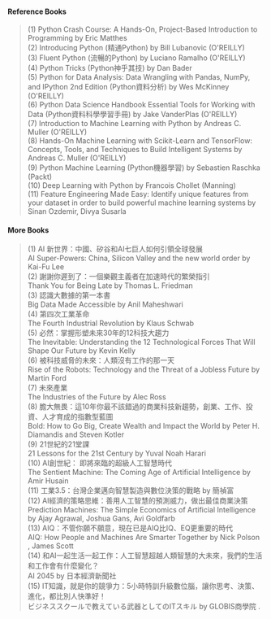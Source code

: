 #### Reference Books   
> (1) Python Crash Course: A Hands-On, Project-Based Introduction to Programming by Eric Matthes    
> (2) Introducing Python (精通Python) by Bill Lubanovic (O'REILLY)  
> (3) Fluent Python (流暢的Python) by Luciano Ramalho (O'REILLY)  
> (4) Python Tricks (Python神乎其技) by Dan Bader  
> (5) Python for Data Analysis: Data Wrangling with Pandas, NumPy, and IPython 2nd Edition (Python資料分析) by Wes McKinney (O'REILLY)  
> (6) Python Data Science Handbook Essential Tools for Working with Data (Python資料科學學習手冊) by Jake VanderPlas (O'REILLY)   
> (7) Introduction to Machine Learning with Python by Andreas C. Muller (O'REILLY)  
> (8) Hands-On Machine Learning with Scikit-Learn and TensorFlow: Concepts, Tools, and Techniques to Build Intelligent Systems by Andreas C. Muller (O'REILLY)  
> (9) Python Machine Learning (Python機器學習) by Sebastien Raschka (Packt)   
> (10) Deep Learning with Python by Francois Chollet (Manning)    
> (11) Feature Engineering Made Easy: Identify unique features from your dataset in order to build powerful machine learning systems by Sinan Ozdemir, Divya Susarla    

#### More Books    
> (1) AI 新世界：中國、矽谷和AI七巨人如何引領全球發展  
> AI Super-Powers: China, Silicon Valley and the new world order by Kai-Fu Lee   
> (2) 謝謝你遲到了：一個樂觀主義者在加速時代的繁榮指引  
> Thank You for Being Late by Thomas L. Friedman  
> (3) 認識大數據的第一本書  
> Big Data Made Accessible by Anil Maheshwari  
> (4) 第四次工業革命  
> The Fourth Industrial Revolution by Klaus Schwab  
> (5) 必然：掌握形塑未來30年的12科技大趨力  
> The Inevitable: Understanding the 12 Technological Forces That Will Shape Our Future by Kevin Kelly  
> (6) 被科技威脅的未來：人類沒有工作的那一天  
> Rise of the Robots: Technology and the Threat of a Jobless Future by Martin Ford  
> (7) 未來產業  
> The Industries of the Future by Alec Ross  
> (8) 膽大無畏：這10年你最不該錯過的商業科技新趨勢，創業、工作、投資、人才育成的指數型藍圖  
> Bold: How to Go Big, Create Wealth and Impact the World by Peter H. Diamandis and Steven Kotler  
> (9) 21世紀的21堂課   
> 21 Lessons for the 21st Century by Yuval Noah Harari   
> (10) AI創世紀： 即將來臨的超級人工智慧時代   
> The Sentient Machine: The Coming Age of Artificial Intelligence by Amir Husain   
> (11) 工業3.5：台灣企業邁向智慧製造與數位決策的戰略 by 簡禎富   
> (12) AI經濟的策略思維：善用人工智慧的預測威力，做出最佳商業決策   
> Prediction Machines: The Simple Economics of Artificial Intelligence by Ajay Agrawal, Joshua Gans, Avi Goldfarb   
> (13) AIQ：不管你願不願意，現在已是AIQ比IQ、EQ更重要的時代   
> AIQ: How People and Machines Are Smarter Together by Nick Polson , James Scott   
> (14) 和AI一起生活一起工作：人工智慧超越人類智慧的大未來，我們的生活和工作會有什麼變化？   
> AI 2045 by 日本經濟新聞社   
> (15) IT知識，就是你的競爭力：5小時特訓升級數位腦，讓你思考、決策、進化，都比別人快準好！   
> ビジネススクールで教えている武器としてのITスキル by GLOBIS商學院 .  

